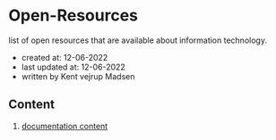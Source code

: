 # Open-Resources
list of open resources that are available about information technology.
* created at: 12-06-2022
* last updated at: 12-06-2022
* written by Kent vejrup Madsen

## Content
1. [documentation content](Docs/index.md)